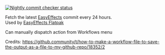 [![Nightly commit checker status](https://github.com/vchernin/nightly-easyeffects-checker/actions/workflows/nightly-checker.yml/badge.svg)](https://github.com/vchernin/nightly-easyeffects-checker/actions/workflows/nightly-checker.yml)

Fetch the latest [EasyEffects](https://github.com/wwmm/easyeffects) commit every 24 hours.  
Used by [EasyEffects Flatpak](https://github.com/flathub/com.github.wwmm.easyeffects/)

Can manually dispatch action from Workflows menu

Credits:
https://github.community/t/how-to-make-a-workflow-file-to-save-the-output-as-a-file-to-my-github-repo/18352/2
